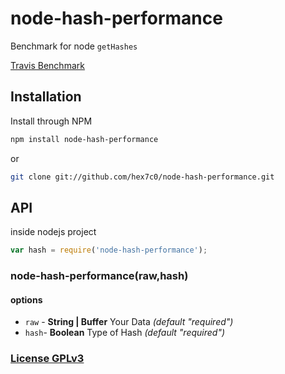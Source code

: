 # node-hash-performance

Benchmark for node `getHashes`

[Travis Benchmark](https://travis-ci.org/hex7c0/hash-performance/)

## Installation

Install through NPM

```bash
npm install node-hash-performance
```
or
```bash
git clone git://github.com/hex7c0/node-hash-performance.git
```

## API

inside nodejs project
```js
var hash = require('node-hash-performance');
```

### node-hash-performance(raw,hash)

#### options

 - `raw` - **String | Buffer** Your Data *(default "required")*
 - `hash`- **Boolean** Type of Hash *(default "required")*

### [License GPLv3](http://opensource.org/licenses/GPL-3.0)
